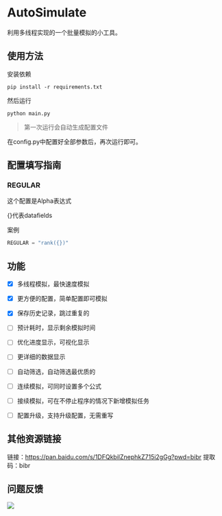 # AutoSimulate

利用多线程实现的一个批量模拟的小工具。

## 使用方法

安装依赖

```shell
pip install -r requirements.txt
```

然后运行

```shell
python main.py
```

>第一次运行会自动生成配置文件

在config.py中配置好全部参数后，再次运行即可。

## 配置填写指南

### REGULAR

这个配置是Alpha表达式

{}代表datafields

案例

```python
REGULAR = "rank({})"
```

## 功能

+ [x] 多线程模拟，最快速度模拟

+ [x] 更方便的配置，简单配置即可模拟

+ [x] 保存历史记录，跳过重复的

+ [ ] 预计耗时，显示剩余模拟时间

+ [ ] 优化进度显示，可视化显示

+ [ ] 更详细的数据显示

+ [ ] 自动筛选，自动筛选最优质的

+ [ ] 连续模拟，可同时设置多个公式

+ [ ] 接续模拟，可在不停止程序的情况下新增模拟任务

+ [ ] 配置升级，支持升级配置，无需重写

## 其他资源链接

链接：https://pan.baidu.com/s/1DFQkbilZnephkZ715i2gGg?pwd=bibr 
提取码：bibr 

## 问题反馈

![](https://cdn.sourcedream.cn/image/wechatInvite.jpg)